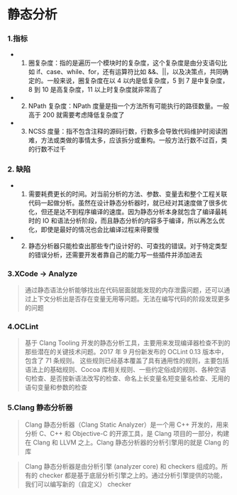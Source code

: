 # 静态分析


### 1.指标

* 1. 圈复杂度：指的是遍历一个模块时的复杂度，这个复杂度是由分支语句比如 if、case、while、for，还有运算符比如 &&、||，以及决策点，共同确定的。一般来说，圈复杂度在以 4 以内是低复杂度，5 到 7 是中复杂度，8 到 10 是高复杂度，11 以上时复杂度就非常高了

* 2. NPath 复杂度：NPath 度量是指一个方法所有可能执行的路径数量。一般高于 200 就需要考虑降低复杂度了

* 3. NCSS 度量：指不包含注释的源码行数，行数多会导致代码维护时阅读困难，方法或类做的事情太多，应该拆分或重构。一般方法行数不过百，类的行数不过千

### 2. 缺陷

* 1. 需要耗费更长的时间。对当前分析的方法、参数、变量去和整个工程关联代码一起做分析。虽然在设计静态分析器时，就已经对其速度做了很多优化，但还是达不到程序编译的速度。因为静态分析本身就包含了编译最耗时的 IO 和语法分析阶段，而且静态分析的内容多于编译，所以再怎么优化，即使是最好的情况也会比编译过程来得要慢
* 2. 静态分析器只能检查出那些专门设计好的、可查找的错误。对于特定类型的错误分析，还需要开发者靠自己的能力写一些插件并添加进去

### 3.XCode -> Analyze

> 通过静态语法分析能够找出在代码层面就能发现的内存泄露问题，还可以通过上下文分析出是否存在变量无用等问题。无法在编写代码的阶段发现更多的问题

### 4.OCLint

> 基于 Clang Tooling 开发的静态分析工具，主要用来发现编译器检查不到的那些潜在的关键技术问题。2017 年 9 月份新发布的 OCLint 0.13 版本中，包含了 71 条规则。
> 这些规则已经基本覆盖了具有通用性的规则，主要包括语法上的基础规则、Cocoa 库相关规则、一些约定俗成的规则、各种空语句检查、是否按新语法改写的检查、命名上长变量名短变量名检查、无用的语句变量和参数的检查

### 5.Clang 静态分析器

> Clang 静态分析器（Clang Static Analyzer）是一个用 C++ 开发的，用来分析 C、C++ 和 Objective-C 的开源工具，是 Clang 项目的一部分，构建在 Clang 和 LLVM 之上。Clang 静态分析器的分析引擎用的就是 Clang 的库

> Clang 静态分析器是由分析引擎 (analyzer core) 和 checkers 组成的。所有的 checker 都是基于底层分析引擎之上的。通过分析引擎提供的功能，我们可以编写新的（自定义） checker
